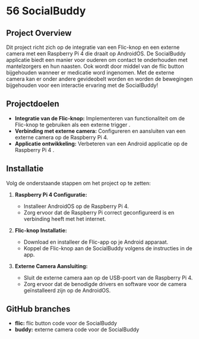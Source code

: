 # 56 SocialBuddy

## Project Overview

Dit project richt zich op de integratie van een Flic-knop en een externe camera met een Raspberry Pi 4 die draait op AndroidOS. De SocialBuddy applicatie biedt een manier voor ouderen om contact te onderhouden met mantelzorgers en hun naasten. Ook wordt door middel van de flic button bijgehouden wanneer er medicatie word ingenomen. Met de externe camera kan er onder andere gevideobelt worden en worden de bewegingen bijgehouden voor een interactie ervaring met de SocialBuddy!

## Projectdoelen

- **Integratie van de Flic-knop:** Implementeren van functionaliteit om de Flic-knop te gebruiken als een externe trigger .
- **Verbinding met externe camera:** Configureren en aansluiten van een externe camera op de Raspberry Pi 4.
- **Applicatie ontwikkeling:** Verbeteren van een Android applicatie op de Raspberry Pi 4 .

## Installatie

Volg de onderstaande stappen om het project op te zetten:

1. **Raspberry Pi 4 Configuratie:**
   - Installeer AndroidOS op de Raspberry Pi 4.
   - Zorg ervoor dat de Raspberry Pi correct geconfigureerd is en verbinding heeft met het internet.

2. **Flic-knop Installatie:**
   - Download en installeer de Flic-app op je Android apparaat.
   - Koppel de Flic-knop aan de SocialBuddy volgens de instructies in de app.

3. **Externe Camera Aansluiting:**
   - Sluit de externe camera aan op de USB-poort van de Raspberry Pi 4.
   - Zorg ervoor dat de benodigde drivers en software voor de camera geïnstalleerd zijn op de AndroidOS.


## GitHub branches

- **flic:** flic button code voor de SocialBuddy
- **buddy:** externe camera code voor de SocialBuddy
   
